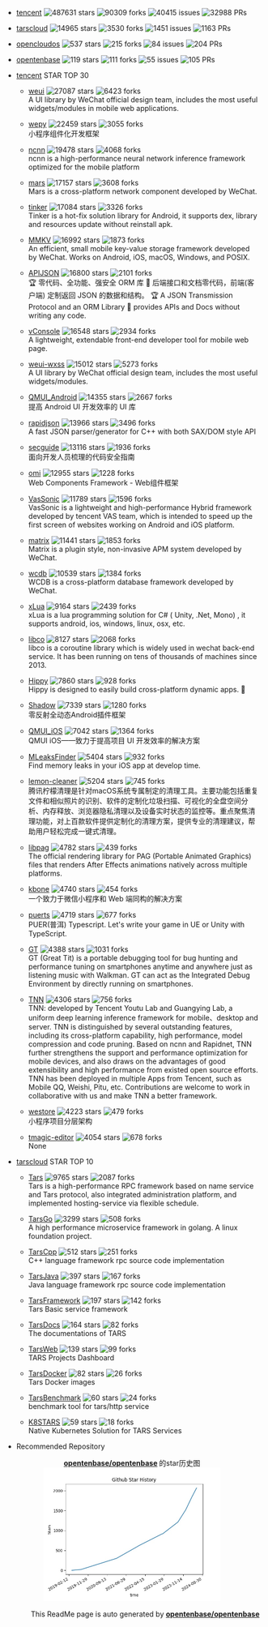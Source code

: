 
+ [tencent](https://github.com/tencent)
![487631 stars](https://img.shields.io/badge/Stars-487631-green)
![90309 forks](https://img.shields.io/badge/Forks-90309-green)
![40415 issues](https://img.shields.io/badge/Issues-40415-green)
![32988 PRs](https://img.shields.io/badge/PRs-32988-green)

+ [tarscloud](https://github.com/tarscloud)
![14965 stars](https://img.shields.io/badge/Stars-14965-green)
![3530 forks](https://img.shields.io/badge/Forks-3530-green)
![1451 issues](https://img.shields.io/badge/Issues-1451-green)
![1163 PRs](https://img.shields.io/badge/PRs-1163-green)

+ [opencloudos](https://github.com/opencloudos)
![537 stars](https://img.shields.io/badge/Stars-537-green)
![215 forks](https://img.shields.io/badge/Forks-215-green)
![84 issues](https://img.shields.io/badge/Issues-84-green)
![204 PRs](https://img.shields.io/badge/PRs-204-green)

+ [opentenbase](https://github.com/opentenbase)
![119 stars](https://img.shields.io/badge/Stars-119-green)
![111 forks](https://img.shields.io/badge/Forks-111-green)
![55 issues](https://img.shields.io/badge/Issues-55-green)
![105 PRs](https://img.shields.io/badge/PRs-105-green)



+ [tencent](https://github.com/tencent) STAR TOP 30
    
    + [weui](https://github.com/tencent/weui) 
    ![27087 stars](https://img.shields.io/badge/Stars-27087-green)
    ![6423 forks](https://img.shields.io/badge/Forks-6423-green)  
    A UI library by WeChat official design team, includes the most useful widgets/modules in mobile web applications.
    
    + [wepy](https://github.com/tencent/wepy) 
    ![22459 stars](https://img.shields.io/badge/Stars-22459-green)
    ![3055 forks](https://img.shields.io/badge/Forks-3055-green)  
    小程序组件化开发框架
    
    + [ncnn](https://github.com/tencent/ncnn) 
    ![19478 stars](https://img.shields.io/badge/Stars-19478-green)
    ![4068 forks](https://img.shields.io/badge/Forks-4068-green)  
    ncnn is a high-performance neural network inference framework optimized for the mobile platform
    
    + [mars](https://github.com/tencent/mars) 
    ![17157 stars](https://img.shields.io/badge/Stars-17157-green)
    ![3608 forks](https://img.shields.io/badge/Forks-3608-green)  
    Mars is a cross-platform network component  developed by WeChat.
    
    + [tinker](https://github.com/tencent/tinker) 
    ![17084 stars](https://img.shields.io/badge/Stars-17084-green)
    ![3326 forks](https://img.shields.io/badge/Forks-3326-green)  
    Tinker is a hot-fix solution library for Android, it supports dex, library and resources update without reinstall apk.
    
    + [MMKV](https://github.com/tencent/MMKV) 
    ![16992 stars](https://img.shields.io/badge/Stars-16992-green)
    ![1873 forks](https://img.shields.io/badge/Forks-1873-green)  
    An efficient, small mobile key-value storage framework developed by WeChat. Works on Android, iOS, macOS, Windows, and POSIX.
    
    + [APIJSON](https://github.com/tencent/APIJSON) 
    ![16800 stars](https://img.shields.io/badge/Stars-16800-green)
    ![2101 forks](https://img.shields.io/badge/Forks-2101-green)  
    🏆 零代码、全功能、强安全 ORM 库 🚀 后端接口和文档零代码，前端(客户端) 定制返回 JSON 的数据和结构。 🏆 A JSON Transmission Protocol and an ORM Library 🚀  provides APIs and Docs without writing any code.
    
    + [vConsole](https://github.com/tencent/vConsole) 
    ![16548 stars](https://img.shields.io/badge/Stars-16548-green)
    ![2934 forks](https://img.shields.io/badge/Forks-2934-green)  
    A lightweight, extendable front-end developer tool for mobile web page.
    
    + [weui-wxss](https://github.com/tencent/weui-wxss) 
    ![15012 stars](https://img.shields.io/badge/Stars-15012-green)
    ![5273 forks](https://img.shields.io/badge/Forks-5273-green)  
    A UI library by WeChat official design team, includes the most useful widgets/modules.
    
    + [QMUI_Android](https://github.com/tencent/QMUI_Android) 
    ![14355 stars](https://img.shields.io/badge/Stars-14355-green)
    ![2667 forks](https://img.shields.io/badge/Forks-2667-green)  
    提高 Android UI 开发效率的 UI 库
    
    + [rapidjson](https://github.com/tencent/rapidjson) 
    ![13966 stars](https://img.shields.io/badge/Stars-13966-green)
    ![3496 forks](https://img.shields.io/badge/Forks-3496-green)  
    A fast JSON parser/generator for C++ with both SAX/DOM style API
    
    + [secguide](https://github.com/tencent/secguide) 
    ![13116 stars](https://img.shields.io/badge/Stars-13116-green)
    ![1936 forks](https://img.shields.io/badge/Forks-1936-green)  
    面向开发人员梳理的代码安全指南
    
    + [omi](https://github.com/tencent/omi) 
    ![12955 stars](https://img.shields.io/badge/Stars-12955-green)
    ![1228 forks](https://img.shields.io/badge/Forks-1228-green)  
    Web Components Framework - Web组件框架
    
    + [VasSonic](https://github.com/tencent/VasSonic) 
    ![11789 stars](https://img.shields.io/badge/Stars-11789-green)
    ![1596 forks](https://img.shields.io/badge/Forks-1596-green)  
    VasSonic is a lightweight and high-performance Hybrid framework developed by tencent VAS team, which is intended to speed up the first screen of websites working on Android and iOS platform. 
    
    + [matrix](https://github.com/tencent/matrix) 
    ![11441 stars](https://img.shields.io/badge/Stars-11441-green)
    ![1853 forks](https://img.shields.io/badge/Forks-1853-green)  
    Matrix is a plugin style, non-invasive APM system developed by WeChat.
    
    + [wcdb](https://github.com/tencent/wcdb) 
    ![10539 stars](https://img.shields.io/badge/Stars-10539-green)
    ![1384 forks](https://img.shields.io/badge/Forks-1384-green)  
    WCDB is a cross-platform database framework developed by WeChat.
    
    + [xLua](https://github.com/tencent/xLua) 
    ![9164 stars](https://img.shields.io/badge/Stars-9164-green)
    ![2439 forks](https://img.shields.io/badge/Forks-2439-green)  
    xLua is a lua programming solution for  C# ( Unity, .Net, Mono) , it supports android, ios, windows, linux, osx, etc.
    
    + [libco](https://github.com/tencent/libco) 
    ![8127 stars](https://img.shields.io/badge/Stars-8127-green)
    ![2068 forks](https://img.shields.io/badge/Forks-2068-green)  
    libco is a coroutine library which is widely used in wechat  back-end service. It has been running on tens of thousands of machines since 2013.
    
    + [Hippy](https://github.com/tencent/Hippy) 
    ![7860 stars](https://img.shields.io/badge/Stars-7860-green)
    ![928 forks](https://img.shields.io/badge/Forks-928-green)  
    Hippy is designed to easily build cross-platform dynamic apps. 👏
    
    + [Shadow](https://github.com/tencent/Shadow) 
    ![7339 stars](https://img.shields.io/badge/Stars-7339-green)
    ![1280 forks](https://img.shields.io/badge/Forks-1280-green)  
    零反射全动态Android插件框架
    
    + [QMUI_iOS](https://github.com/tencent/QMUI_iOS) 
    ![7042 stars](https://img.shields.io/badge/Stars-7042-green)
    ![1364 forks](https://img.shields.io/badge/Forks-1364-green)  
    QMUI iOS——致力于提高项目 UI 开发效率的解决方案
    
    + [MLeaksFinder](https://github.com/tencent/MLeaksFinder) 
    ![5404 stars](https://img.shields.io/badge/Stars-5404-green)
    ![932 forks](https://img.shields.io/badge/Forks-932-green)  
    Find memory leaks in your iOS app at develop time.
    
    + [lemon-cleaner](https://github.com/tencent/lemon-cleaner) 
    ![5204 stars](https://img.shields.io/badge/Stars-5204-green)
    ![745 forks](https://img.shields.io/badge/Forks-745-green)  
    腾讯柠檬清理是针对macOS系统专属制定的清理工具。主要功能包括重复文件和相似照片的识别、软件的定制化垃圾扫描、可视化的全盘空间分析、内存释放、浏览器隐私清理以及设备实时状态的监控等。重点聚焦清理功能，对上百款软件提供定制化的清理方案，提供专业的清理建议，帮助用户轻松完成一键式清理。
    
    + [libpag](https://github.com/tencent/libpag) 
    ![4782 stars](https://img.shields.io/badge/Stars-4782-green)
    ![439 forks](https://img.shields.io/badge/Forks-439-green)  
    The official rendering library for PAG (Portable Animated Graphics) files that renders After Effects animations natively across multiple platforms.
    
    + [kbone](https://github.com/tencent/kbone) 
    ![4740 stars](https://img.shields.io/badge/Stars-4740-green)
    ![454 forks](https://img.shields.io/badge/Forks-454-green)  
    一个致力于微信小程序和 Web 端同构的解决方案
    
    + [puerts](https://github.com/tencent/puerts) 
    ![4719 stars](https://img.shields.io/badge/Stars-4719-green)
    ![677 forks](https://img.shields.io/badge/Forks-677-green)  
    PUER(普洱) Typescript. Let's write your game in UE or Unity with TypeScript.
    
    + [GT](https://github.com/tencent/GT) 
    ![4388 stars](https://img.shields.io/badge/Stars-4388-green)
    ![1031 forks](https://img.shields.io/badge/Forks-1031-green)  
    GT (Great Tit) is a portable debugging tool for bug hunting and performance tuning on smartphones anytime and anywhere just as listening music with Walkman. GT can act as the Integrated Debug Environment by directly running on smartphones.
    
    + [TNN](https://github.com/tencent/TNN) 
    ![4306 stars](https://img.shields.io/badge/Stars-4306-green)
    ![756 forks](https://img.shields.io/badge/Forks-756-green)  
    TNN: developed by Tencent Youtu Lab and Guangying Lab, a uniform deep learning inference framework for mobile、desktop and server. TNN is distinguished by several outstanding features, including its cross-platform capability, high performance, model compression and code pruning. Based on ncnn and Rapidnet, TNN further strengthens the support and performance optimization for mobile devices, and also draws on the advantages of good extensibility and high performance from existed open source efforts. TNN has been deployed in multiple Apps from Tencent, such as Mobile QQ, Weishi, Pitu, etc. Contributions are welcome to work in collaborative with us and make TNN a better framework. 
    
    + [westore](https://github.com/tencent/westore) 
    ![4223 stars](https://img.shields.io/badge/Stars-4223-green)
    ![479 forks](https://img.shields.io/badge/Forks-479-green)  
    小程序项目分层架构
    
    + [tmagic-editor](https://github.com/tencent/tmagic-editor) 
    ![4054 stars](https://img.shields.io/badge/Stars-4054-green)
    ![678 forks](https://img.shields.io/badge/Forks-678-green)  
    None
    

+ [tarscloud](https://github.com/tarscloud) STAR TOP 10
    
    + [Tars](https://github.com/tarscloud/Tars) 
    ![9765 stars](https://img.shields.io/badge/Stars-9765-green)
    ![2087 forks](https://img.shields.io/badge/Forks-2087-green)  
    Tars is a high-performance RPC framework based on name service and Tars protocol, also integrated administration platform, and implemented hosting-service via flexible schedule.
    
    + [TarsGo](https://github.com/tarscloud/TarsGo) 
    ![3299 stars](https://img.shields.io/badge/Stars-3299-green)
    ![508 forks](https://img.shields.io/badge/Forks-508-green)  
    A  high performance microservice  framework  in golang. A linux foundation project.
    
    + [TarsCpp](https://github.com/tarscloud/TarsCpp) 
    ![512 stars](https://img.shields.io/badge/Stars-512-green)
    ![251 forks](https://img.shields.io/badge/Forks-251-green)  
    C++ language framework rpc source code implementation
    
    + [TarsJava](https://github.com/tarscloud/TarsJava) 
    ![397 stars](https://img.shields.io/badge/Stars-397-green)
    ![167 forks](https://img.shields.io/badge/Forks-167-green)  
    Java language framework rpc source code implementation
    
    + [TarsFramework](https://github.com/tarscloud/TarsFramework) 
    ![197 stars](https://img.shields.io/badge/Stars-197-green)
    ![142 forks](https://img.shields.io/badge/Forks-142-green)  
    Tars Basic service framework
    
    + [TarsDocs](https://github.com/tarscloud/TarsDocs) 
    ![164 stars](https://img.shields.io/badge/Stars-164-green)
    ![82 forks](https://img.shields.io/badge/Forks-82-green)  
    The documentations of TARS
    
    + [TarsWeb](https://github.com/tarscloud/TarsWeb) 
    ![139 stars](https://img.shields.io/badge/Stars-139-green)
    ![99 forks](https://img.shields.io/badge/Forks-99-green)  
    TARS Projects Dashboard
    
    + [TarsDocker](https://github.com/tarscloud/TarsDocker) 
    ![82 stars](https://img.shields.io/badge/Stars-82-green)
    ![26 forks](https://img.shields.io/badge/Forks-26-green)  
    Tars Docker  images
    
    + [TarsBenchmark](https://github.com/tarscloud/TarsBenchmark) 
    ![60 stars](https://img.shields.io/badge/Stars-60-green)
    ![24 forks](https://img.shields.io/badge/Forks-24-green)  
    benchmark tool for tars/http service
    
    + [K8STARS](https://github.com/tarscloud/K8STARS) 
    ![59 stars](https://img.shields.io/badge/Stars-59-green)
    ![18 forks](https://img.shields.io/badge/Forks-18-green)  
    Native Kubernetes  Solution for TARS Services
    


+ Recommended Repository  
<p align="center">
      <strong>
        <a href="https://github.com/opentenbase/opentenbase" target="_blank">opentenbase/opentenbase</a>
      </strong>  的star历史图
  <br>
  <img src="https://raw.githubusercontent.com/ButterAndButterfly/GithubTools/master/data/stars_history.jpg" width="350px"></img>    
</p>

<p align="right">
      This ReadMe page is auto generated by 
      <strong>
        <a href="https://github.com/opentenbase/opentenbase" target="_blank">opentenbase/opentenbase</a><br>
      </strong>   
</p>